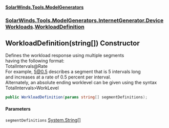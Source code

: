 #### [SolarWinds.Tools.ModelGenerators](index.md 'index')
### [SolarWinds.Tools.ModelGenerators.InternetGenerator.DeviceWorkloads](index.md#SolarWinds.Tools.ModelGenerators.InternetGenerator.DeviceWorkloads 'SolarWinds.Tools.ModelGenerators.InternetGenerator.DeviceWorkloads').[WorkloadDefinition](WorkloadDefinition.md 'SolarWinds.Tools.ModelGenerators.InternetGenerator.DeviceWorkloads.WorkloadDefinition')

## WorkloadDefinition(string[]) Constructor

Defines the workload response using multiple segments  
having the following format:  
TotalIntervals@Rate  
For example, 5@0.5 describes a segment that is 5 intervals long  
and increases at a rate of 0.5 percent per interval.  
Alternately, an absolute ending worklevel can be given using the syntax  
TotalIntervals>WorkLevel

```csharp
public WorkloadDefinition(params string[] segmentDefinitions);
```
#### Parameters

<a name='SolarWinds.Tools.ModelGenerators.InternetGenerator.DeviceWorkloads.WorkloadDefinition.WorkloadDefinition(string[]).segmentDefinitions'></a>

`segmentDefinitions` [System.String](https://docs.microsoft.com/en-us/dotnet/api/System.String 'System.String')[[]](https://docs.microsoft.com/en-us/dotnet/api/System.Array 'System.Array')
